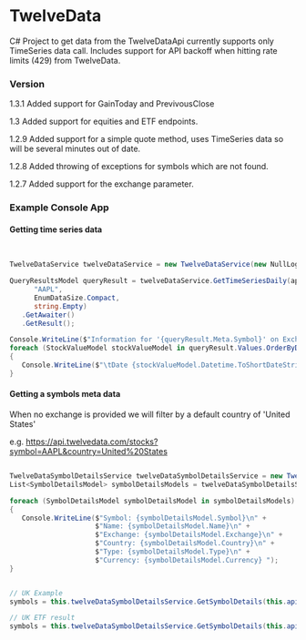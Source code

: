 # TwelveData
C# Project to get data from the TwelveDataApi currently supports only TimeSeries data call. 
Includes support for API backoff when hitting rate limits (429) from TwelveData. 


### Version
1.3.1 Added support for GainToday and PrevivousClose

1.3 Added support for equities and ETF endpoints.

1.2.9 Added support for a simple quote method, uses TimeSeries data so will be several minutes out of date.

1.2.8 Added throwing of exceptions for symbols which are not found.

1.2.7 Added support for the exchange parameter.

### Example Console App


#### Getting time series data

```C#


TwelveDataService twelveDataService = new TwelveDataService(new NullLogger<TwelveDataService>(), new RetryManager(new NullLogger<RetryManager>()), new HttpClient());

QueryResultsModel queryResult = twelveDataService.GetTimeSeriesDaily(apiKey,
      "AAPL",
      EnumDataSize.Compact, 
      string.Empty)
   .GetAwaiter()
   .GetResult();

Console.WriteLine($"Information for '{queryResult.Meta.Symbol}' on Exchange {queryResult.Meta.Exchange} with interval {queryResult.Meta.Interval}!");
foreach (StockValueModel stockValueModel in queryResult.Values.OrderByDescending(p=>p.Datetime))
{
   Console.WriteLine($"\tDate {stockValueModel.Datetime.ToShortDateString()} Open {stockValueModel.Open} Close {stockValueModel.Close} High {stockValueModel.High} Low {stockValueModel.Low} Volume {stockValueModel.Volume}");
}

```

#### Getting a symbols meta data

When no exchange is provided we will filter by a default country of 'United States'

e.g. https://api.twelvedata.com/stocks?symbol=AAPL&country=United%20States

```C#

TwelveDataSymbolDetailsService twelveDataSymbolDetailsService = new TwelveDataSymbolDetailsService(new NullLogger<TwelveDataSymbolDetailsService>(), new RetryManager(new NullLogger<RetryManager>()), new HttpClient());
List<SymbolDetailsModel> symbolDetailsModels = twelveDataSymbolDetailsService.GetSymbolDetails(apiKey, "AAPL", "stocks", string.Empty).GetAwaiter().GetResult();

foreach (SymbolDetailsModel symbolDetailsModel in symbolDetailsModels)
{
   Console.WriteLine($"Symbol: {symbolDetailsModel.Symbol}\n" +
                     $"Name: {symbolDetailsModel.Name}\n" +
                     $"Exchange: {symbolDetailsModel.Exchange}\n" +
                     $"Country: {symbolDetailsModel.Country}\n" +
                     $"Type: {symbolDetailsModel.Type}\n" +
                     $"Currency: {symbolDetailsModel.Currency} ");
}


// UK Example
symbols = this.twelveDataSymbolDetailsService.GetSymbolDetails(this.apiKey, "LLOY", "stock", "LSE").GetAwaiter().GetResult();

// UK ETF result
symbols = this.twelveDataSymbolDetailsService.GetSymbolDetails(this.apiKey, "VUKE", "etf", "LSE").GetAwaiter().GetResult();

```

